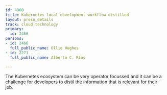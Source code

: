 ```yaml
---
id: 4960
title: Kubernetes local development workflow distilled
layout: preso_details
track: cloud technology
primary:
  id: 2466
persons:
- id: 2466
  full_public_name: Ollie Hughes
- id: 2271
  full_public_name: Alberto C. Ríos

---
```

The Kubernetes ecosystem can be very operator focussed and it can be a challenge for developers to distil the information that is relevant for their job.